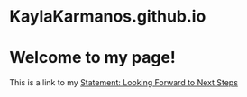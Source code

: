 # KaylaKarmanos.github.io
# Welcome to my page!
This is a link to my [Statement: Looking Forward to Next Steps](lookingforward.html)
